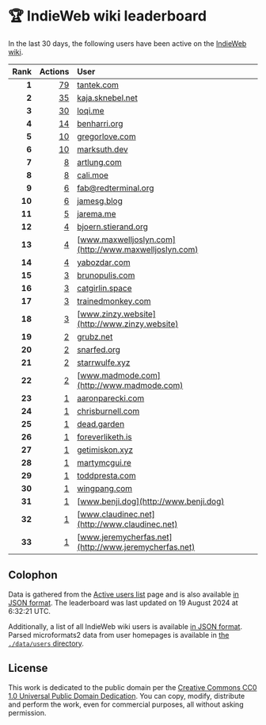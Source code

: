 # 🏆 IndieWeb wiki leaderboard

In the last 30 days, the following users have been active on the [IndieWeb wiki](https://indieweb.org).

| Rank | Actions | User |
|-----:|--------:|:-----|
| **1** | [79](https://indieweb.org/Special:Contributions/Tantek.com) | [tantek.com](http://tantek.com) |
| **2** | [35](https://indieweb.org/Special:Contributions/Kaja.sknebel.net) | [kaja.sknebel.net](http://kaja.sknebel.net) |
| **3** | [30](https://indieweb.org/Special:Contributions/Loqi.me) | [loqi.me](http://loqi.me) |
| **4** | [14](https://indieweb.org/Special:Contributions/Benharri.org) | [benharri.org](http://benharri.org) |
| **5** | [10](https://indieweb.org/Special:Contributions/Gregorlove.com) | [gregorlove.com](http://gregorlove.com) |
| **6** | [10](https://indieweb.org/Special:Contributions/Marksuth.dev) | [marksuth.dev](http://marksuth.dev) |
| **7** | [8](https://indieweb.org/Special:Contributions/Artlung.com) | [artlung.com](http://artlung.com) |
| **8** | [8](https://indieweb.org/Special:Contributions/Cali.moe) | [cali.moe](http://cali.moe) |
| **9** | [6](https://indieweb.org/Special:Contributions/Fab@redterminal.org) | [fab@redterminal.org](http://fab@redterminal.org) |
| **10** | [6](https://indieweb.org/Special:Contributions/Jamesg.blog) | [jamesg.blog](http://jamesg.blog) |
| **11** | [5](https://indieweb.org/Special:Contributions/Jarema.me) | [jarema.me](http://jarema.me) |
| **12** | [4](https://indieweb.org/Special:Contributions/Bjoern.stierand.org) | [bjoern.stierand.org](http://bjoern.stierand.org) |
| **13** | [4](https://indieweb.org/Special:Contributions/Www.maxwelljoslyn.com) | [www.maxwelljoslyn.com](http://www.maxwelljoslyn.com) |
| **14** | [4](https://indieweb.org/Special:Contributions/Yabozdar.com) | [yabozdar.com](http://yabozdar.com) |
| **15** | [3](https://indieweb.org/Special:Contributions/Brunopulis.com) | [brunopulis.com](http://brunopulis.com) |
| **16** | [3](https://indieweb.org/Special:Contributions/Catgirlin.space) | [catgirlin.space](http://catgirlin.space) |
| **17** | [3](https://indieweb.org/Special:Contributions/Trainedmonkey.com) | [trainedmonkey.com](http://trainedmonkey.com) |
| **18** | [3](https://indieweb.org/Special:Contributions/Www.zinzy.website) | [www.zinzy.website](http://www.zinzy.website) |
| **19** | [2](https://indieweb.org/Special:Contributions/Grubz.net) | [grubz.net](http://grubz.net) |
| **20** | [2](https://indieweb.org/Special:Contributions/Snarfed.org) | [snarfed.org](http://snarfed.org) |
| **21** | [2](https://indieweb.org/Special:Contributions/Starrwulfe.xyz) | [starrwulfe.xyz](http://starrwulfe.xyz) |
| **22** | [2](https://indieweb.org/Special:Contributions/Www.madmode.com) | [www.madmode.com](http://www.madmode.com) |
| **23** | [1](https://indieweb.org/Special:Contributions/Aaronparecki.com) | [aaronparecki.com](http://aaronparecki.com) |
| **24** | [1](https://indieweb.org/Special:Contributions/Chrisburnell.com) | [chrisburnell.com](http://chrisburnell.com) |
| **25** | [1](https://indieweb.org/Special:Contributions/Dead.garden) | [dead.garden](http://dead.garden) |
| **26** | [1](https://indieweb.org/Special:Contributions/Foreverliketh.is) | [foreverliketh.is](http://foreverliketh.is) |
| **27** | [1](https://indieweb.org/Special:Contributions/Getimiskon.xyz) | [getimiskon.xyz](http://getimiskon.xyz) |
| **28** | [1](https://indieweb.org/Special:Contributions/Martymcgui.re) | [martymcgui.re](http://martymcgui.re) |
| **29** | [1](https://indieweb.org/Special:Contributions/Toddpresta.com) | [toddpresta.com](http://toddpresta.com) |
| **30** | [1](https://indieweb.org/Special:Contributions/Wingpang.com) | [wingpang.com](http://wingpang.com) |
| **31** | [1](https://indieweb.org/Special:Contributions/Www.benji.dog) | [www.benji.dog](http://www.benji.dog) |
| **32** | [1](https://indieweb.org/Special:Contributions/Www.claudinec.net) | [www.claudinec.net](http://www.claudinec.net) |
| **33** | [1](https://indieweb.org/Special:Contributions/Www.jeremycherfas.net) | [www.jeremycherfas.net](http://www.jeremycherfas.net) |


## Colophon

Data is gathered from the [Active users list](https://indieweb.org/Special:ActiveUsers) page and is also available [in JSON format](https://github.com/jgarber623/indieweb-wiki-leaderboard/blob/main/data/leaderboard.json). The leaderboard was last updated on 19 August 2024 at 6:32:21 UTC.

Additionally, a list of all IndieWeb wiki users is available [in JSON format](https://github.com/jgarber623/indieweb-wiki-leaderboard/blob/main/data/users.json). Parsed microformats2 data from user homepages is available in [the `./data/users` directory](https://github.com/jgarber623/indieweb-wiki-leaderboard/blob/main/data/users).

## License

This work is dedicated to the public domain per the [Creative Commons CC0 1.0 Universal Public Domain Dedication](https://creativecommons.org/publicdomain/zero/1.0/). You can copy, modify, distribute and perform the work, even for commercial purposes, all without asking permission.
